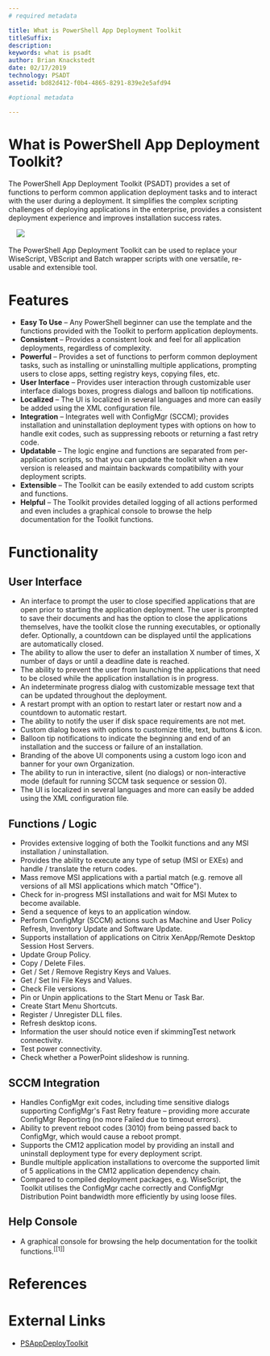 ```yaml
---
# required metadata

title: What is PowerShell App Deployment Toolkit
titleSuffix: 
description: 
keywords: what is psadt
author: Brian Knackstedt
date: 02/17/2019
technology: PSADT
assetid: bd82d412-f0b4-4865-8291-839e2e5afd94

#optional metadata

---
```

What is PowerShell App Deployment Toolkit?
===

The PowerShell App Deployment Toolkit (PSADT) provides a set of functions to perform common application deployment tasks and to interact with the user during a deployment. It simplifies the complex scripting challenges of deploying applications in the enterprise, provides a consistent deployment experience and improves installation success rates.

&nbsp;&nbsp;&nbsp;&nbsp;![](https://psappdeploytoolkit.com/img/welcomeprompt_withcloseanddefer.png?raw=true)

The PowerShell App Deployment Toolkit can be used to replace your WiseScript, VBScript and Batch wrapper scripts with one versatile, re-usable and extensible tool.

# Features
- **Easy To Use** – Any PowerShell beginner can use the template and the functions provided with the Toolkit to perform application deployments.
- **Consistent** – Provides a consistent look and feel for all application deployments, regardless of complexity.
- **Powerful** – Provides a set of functions to perform common deployment tasks, such as installing or uninstalling multiple applications, prompting users to close apps, setting registry keys, copying files, etc.
- **User Interface** – Provides user interaction through customizable user interface dialogs boxes, progress dialogs and balloon tip notifications.
- **Localized** – The UI is localized in several languages and more can easily be added using the XML configuration file.
- **Integration** – Integrates well with ConfigMgr (SCCM); provides installation and uninstallation deployment types with options on how to handle exit codes, such as suppressing reboots or returning a fast retry code.
- **Updatable** – The logic engine and functions are separated from per-application scripts, so that you can update the toolkit when a new version is released and maintain backwards compatibility with your deployment scripts.
- **Extensible** – The Toolkit can be easily extended to add custom scripts and functions.
- **Helpful** – The Toolkit provides detailed logging of all actions performed and even includes a graphical console to browse the help documentation for the Toolkit functions.

# Functionality
## User Interface
- An interface to prompt the user to close specified applications that are open prior to starting the application deployment. The user is prompted to save their documents and has the option to close the applications themselves, have the toolkit close the running executables, or optionally defer. Optionally, a countdown can be displayed until the applications are automatically closed.
- The ability to allow the user to defer an installation X number of times, X number of days or until a deadline date is reached.
- The ability to prevent the user from launching the applications that need to be closed while the application installation is in progress.
- An indeterminate progress dialog with customizable message text that can be updated throughout the deployment.
- A restart prompt with an option to restart later or restart now and a countdown to automatic restart.
- The ability to notify the user if disk space requirements are not met.
- Custom dialog boxes with options to customize title, text, buttons & icon.
- Balloon tip notifications to indicate the beginning and end of an installation and the success or failure of an installation.
- Branding of the above UI components using a custom logo icon and banner for your own Organization.
- The ability to run in interactive, silent (no dialogs) or non-interactive mode (default for running SCCM task sequence or session 0).
- The UI is localized in several languages and more can easily be added using the XML configuration file.

## Functions / Logic
- Provides extensive logging of both the Toolkit functions and any MSI installation / uninstallation.
- Provides the ability to execute any type of setup (MSI or EXEs) and handle / translate the return codes.
- Mass remove MSI applications with a partial match (e.g. remove all versions of all MSI applications which match "Office").
- Check for in-progress MSI installations and wait for MSI Mutex to become available.
- Send a sequence of keys to an application window.
- Perform ConfigMgr (SCCM) actions such as Machine and User Policy Refresh, Inventory Update and Software Update.
- Supports installation of applications on Citrix XenApp/Remote Desktop Session Host Servers.
- Update Group Policy.
- Copy / Delete Files.
- Get / Set / Remove Registry Keys and Values.
- Get / Set Ini File Keys and Values.
- Check File versions.
- Pin or Unpin applications to the Start Menu or Task Bar.
- Create Start Menu Shortcuts.
- Register / Unregister DLL files.
- Refresh desktop icons.
- Information the user should notice even if skimmingTest network connectivity.
- Test power connectivity.
- Check whether a PowerPoint slideshow is running.

## SCCM Integration
- Handles ConfigMgr exit codes, including time sensitive dialogs supporting ConfigMgr's Fast Retry feature – providing more accurate ConfigMgr Reporting (no more Failed due to timeout errors).
- Ability to prevent reboot codes (3010) from being passed back to ConfigMgr, which would cause a reboot prompt.
- Supports the CM12 application model by providing an install and uninstall deployment type for every deployment script.
- Bundle multiple application installations to overcome the supported limit of 5 applications in the CM12 application dependency chain.
- Compared to compiled deployment packages, e.g. WiseScript, the Toolkit utilises the ConfigMgr cache correctly and ConfigMgr Distribution Point bandwidth more efficiently by using loose files.

## Help Console
- A graphical console for browsing the help documentation for the toolkit functions.<sup>[[1]]</sup>

# References

# External Links
- [PSAppDeployToolkit](https://psappdeploytoolkit.com)

<!--Reference links in article-->

